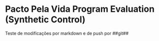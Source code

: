 # Pacto Pela Vida Program Evaluation (Synthetic Control)

Teste de modificações por markdown e de push por ##git##